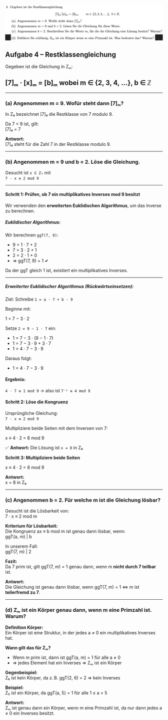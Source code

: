 ![alt text](./img/4.png)

## Aufgabe 4 – Restklassengleichung

Gegeben ist die Gleichung in Zₘ:

## [7]ₘ · [x]ₘ = [b]ₘ wobei m ∈ {2, 3, 4, …}, b ∈ ℤ

---

### (a) Angenommen m = 9. Wofür steht dann [7]ₘ?

In Z₉ bezeichnet [7]₉ die Restklasse von 7 modulo 9.

Da 7 < 9 ist, gilt:  
[7]₉ = 7

**Antwort:**  
[7]₉ steht für die Zahl 7 in der Restklasse modulo 9.

---

### (b) Angenommen m = 9 und b = 2. Löse die Gleichung.

Gesucht ist `x ∈ Z₉` mit  
`7 · x ≡ 2 mod 9`

---

#### Schritt 1: Prüfen, ob 7 ein multiplikatives Inverses mod 9 besitzt

Wir verwenden den **erweiterten Euklidischen Algorithmus**, um das Inverse zu berechnen.



##### Euklidischer Algorithmus:

Wir berechnen `ggT(7, 9)`:



- 9 = 1 · 7 + 2
- 7 = 3 · 2 + 1
- 2 = 2 · 1 + 0
- ⇒ ggT(7, 9) = 1 ✔



Da der ggT gleich 1 ist, existiert ein multiplikatives Inverses.

---

##### Erweiterter Euklidischer Algorithmus (Rückwärtseinsetzen):

Ziel: Schreibe `1 = a · 7 + b · 9`

Beginne mit:  


1 = 7 − 3 · 2



Setze `2 = 9 − 1 · 7` ein:


- 1 = 7 − 3 · (9 − 1 · 7)
- 1 = 7 − 3 · 9 + 3 · 7
- 1 = 4 · 7 − 3 · 9


Daraus folgt:

- 1 = 4 · 7 − 3 · 9

#### Ergebnis:

`4 · 7 ≡ 1 mod 9` → also ist `7⁻¹ ≡ 4 mod 9`



#### Schritt 2: Löse die Kongruenz

Ursprüngliche Gleichung:  
`7 · x ≡ 2 mod 9`

Multipliziere beide Seiten mit dem Inversen von 7:

x ≡ 4 · 2 = 8 mod 9

✅ **Antwort:** Die Lösung ist `x = 8` in Z₉



**Schritt 3: Multipliziere beide Seiten**

x ≡ 4 · 2 = 8 mod 9

**Antwort:**  
x = 8 in Z₉

---

### (c) Angenommen b = 2. Für welche m ist die Gleichung lösbar?

Gesucht ist die Lösbarkeit von:  
7 · x ≡ 2 mod m

**Kriterium für Lösbarkeit:**  
Die Kongruenz ax ≡ b mod m ist genau dann lösbar, wenn:  
ggT(a, m) | b

In unserem Fall:  
ggT(7, m) | 2

**Fazit:**  
Da 7 prim ist, gilt ggT(7, m) = 1 genau dann, wenn m **nicht durch 7 teilbar** ist.

**Antwort:**  
Die Gleichung ist genau dann lösbar, wenn ggT(7, m) = 1 ⇔ m ist **teilerfremd zu 7**.

---

### (d) Zₘ ist ein Körper genau dann, wenn m eine Primzahl ist. Warum?

**Definition Körper:**  
Ein Körper ist eine Struktur, in der jedes a ≠ 0 ein multiplikatives Inverses hat.

**Wann gilt das für Zₘ?**

- Wenn m prim ist, dann ist ggT(a, m) = 1 für alle a ≠ 0  
- ⇒ jedes Element hat ein Inverses ⇒ Zₘ ist ein Körper

**Gegenbeispiel:**  
Z₆ ist kein Körper, da z. B. ggT(2, 6) = 2 ⇒ kein Inverses

**Beispiel:**  
Z₅ ist ein Körper, da ggT(a, 5) = 1 für alle 1 ≤ a < 5

**Antwort:**  
Zₘ ist genau dann ein Körper, wenn m eine Primzahl ist, da nur dann jedes a ≠ 0 ein Inverses besitzt.



